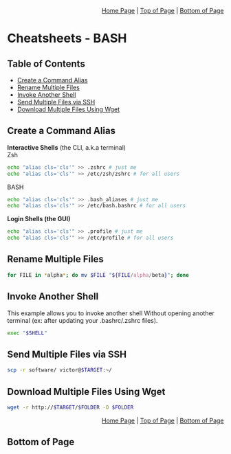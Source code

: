 <p align="right">
  <a href="/README.md">Home Page</a> |
  <a href="/CheatSheets/bash.md#table-of-contents">Top of Page</a> |
  <a href="/CheatSheets/bash.md#bottom-of-page">Bottom of Page</a>
</p>

# Cheatsheets - BASH
## Table of Contents
* [Create a Command Alias](#create-a-command-alias)
* [Rename Multiple Files](#rename-multiple-files)
* [Invoke Another Shell](#invoke-another-shell)
* [Send Multiple Files via SSH](#send-multiple-files-via-ssh)
* [Download Multiple Files Using Wget](#download-multiple-files-using-wget)

## Create a Command Alias
**Interactive Shells** (the CLI, a.k.a terminal)  
Zsh
```bash
echo "alias cls='cls'" >> .zshrc # just me
echo "alias cls='cls'" >> /etc/zsh/zshrc # for all users
```
BASH
```bash
echo "alias cls='cls'" >> .bash_aliases # just me
echo "alias cls='cls'" >> /etc/bash.bashrc # for all users
```

**Login Shells (the GUI)**
```bash
echo "alias cls='cls'" >> .profile # just me
echo "alias cls='cls'" >> /etc/profile # for all users
```

## Rename Multiple Files
```bash
for FILE in *alpha*; do mv $FILE "${FILE/alpha/beta}"; done
```

## Invoke Another Shell
This example allows you to invoke another shell Without opening another terminal (ex: after updating your .bashrc/.zshrc files).
```bash
exec "$SHELL"
```

## Send Multiple Files via SSH
```bash
scp -r software/ victor@$TARGET:~/
```

## Download Multiple Files Using Wget
```bash
wget -r http://$TARGET/$FOLDER -O $FOLDER
```

<p align="right">
  <a href="/README.md">Home Page</a> |
  <a href="/CheatSheets/bash.md#table-of-contents">Top of Page</a> |
  <a href="/CheatSheets/bash.md#bottom-of-page">Bottom of Page</a>
</p>

## Bottom of Page

